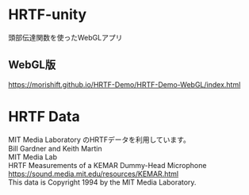 ﻿# HRTF-unity
頭部伝達関数を使ったWebGLアプリ

## WebGL版
https://morishift.github.io/HRTF-Demo/HRTF-Demo-WebGL/index.html

# HRTF Data
MIT Media Laboratory のHRTFデータを利用しています。  
Bill Gardner and Keith Martin  
MIT Media Lab  
HRTF Measurements of a KEMAR Dummy-Head Microphone  
https://sound.media.mit.edu/resources/KEMAR.html  
This data is Copyright 1994 by the MIT Media Laboratory.   



